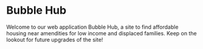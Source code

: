 # Bubble Hub

Welcome to our web application Bubble Hub, a site to find affordable housing near amendities for low income and displaced families. Keep on the lookout for future upgrades of the site!
